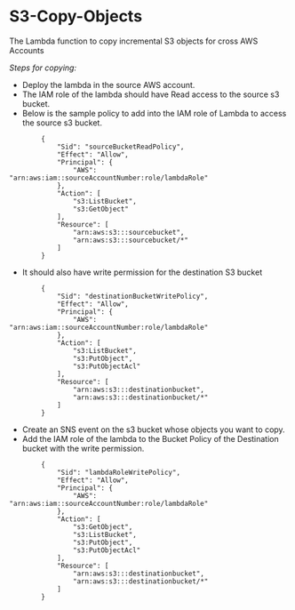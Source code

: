 # S3-Copy-Objects
The Lambda function to copy incremental S3 objects for cross AWS Accounts

*Steps for copying:*

* Deploy the lambda in the source AWS account.
* The IAM role of the lambda should have Read access to the source s3 bucket.
* Below is the sample policy to add into the IAM role of Lambda to access the source s3 bucket.
```buildoutcfg
        {
            "Sid": "sourceBucketReadPolicy",
            "Effect": "Allow",
            "Principal": {
                "AWS": "arn:aws:iam::sourceAccountNumber:role/lambdaRole"
            },
            "Action": [
                "s3:ListBucket",
                "s3:GetObject"
            ],
            "Resource": [
                "arn:aws:s3:::sourcebucket",
                "arn:aws:s3:::sourcebucket/*"
            ]
        }
```
* It should also have write permission for the destination S3 bucket
```buildoutcfg
        {
            "Sid": "destinationBucketWritePolicy",
            "Effect": "Allow",
            "Principal": {
                "AWS": "arn:aws:iam::sourceAccountNumber:role/lambdaRole"
            },
            "Action": [
                "s3:ListBucket",
                "s3:PutObject",
                "s3:PutObjectAcl"
            ],
            "Resource": [
                "arn:aws:s3:::destinationbucket",
                "arn:aws:s3:::destinationbucket/*"
            ]
        }
```
* Create an SNS event on the s3 bucket whose objects you want to copy.
* Add the IAM role of the lambda to the Bucket Policy of the Destination bucket with the write permission.
```buildoutcfg
        {
            "Sid": "lambdaRoleWritePolicy",
            "Effect": "Allow",
            "Principal": {
                "AWS": "arn:aws:iam::sourceAccountNumber:role/lambdaRole"
            },
            "Action": [
                "s3:GetObject",
                "s3:ListBucket",
                "s3:PutObject",
                "s3:PutObjectAcl"
            ],
            "Resource": [
                "arn:aws:s3:::destinationbucket",
                "arn:aws:s3:::destinationbucket/*"
            ]
        }
```




